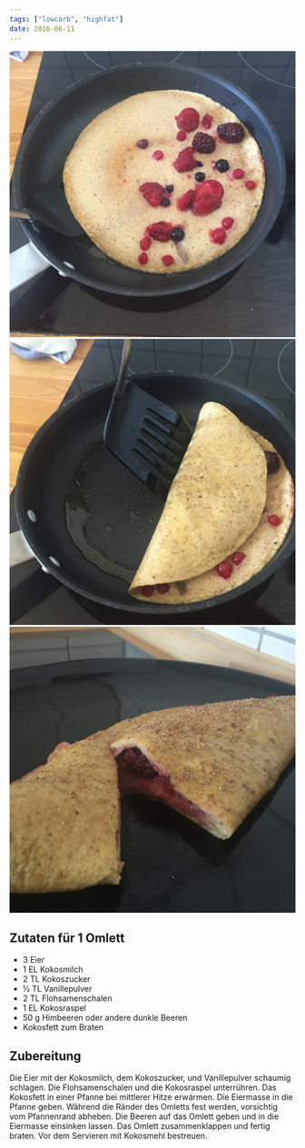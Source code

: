 ```yaml
---
tags: ["lowcarb", "highfat"]
date: 2016-06-11
---
```


![](../uploads/himbeeromlett-1.jpg)
![](../uploads/himbeeromlett-2.jpg)
![](../uploads/himbeeromlett-3.jpg)

## Zutaten für 1 Omlett
- 3     Eier
- 1 EL  Kokosmilch
- 2 TL  Kokoszucker
- ½ TL  Vanillepulver
- 2 TL  Flohsamenschalen
- 1 EL  Kokosraspel
- 50 g  Himbeeren oder andere dunkle Beeren
- Kokosfett zum Braten

## Zubereitung
Die Eier mit der Kokosmilch, dem Kokoszucker, und Vanillepulver schaumig schlagen. Die Flohsamenschalen und die Kokosraspel unterrühren.
Das Kokosfett in einer Pfanne bei mittlerer Hitze erwärmen. Die Eiermasse in die Pfanne geben. Während die Ränder des Omletts fest werden, vorsichtig vom Pfannenrand abheben. Die Beeren auf das Omlett geben und in die Eiermasse einsinken lassen. Das Omlett zusammenklappen und fertig braten.
Vor dem Servieren mit Kokosmehl bestreuen.
